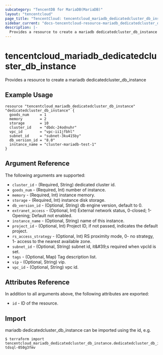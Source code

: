 ```yaml
---
subcategory: "TencentDB for MariaDB(MariaDB)"
layout: "tencentcloud"
page_title: "TencentCloud: tencentcloud_mariadb_dedicatedcluster_db_instance"
sidebar_current: "docs-tencentcloud-resource-mariadb_dedicatedcluster_db_instance"
description: |-
  Provides a resource to create a mariadb dedicatedcluster_db_instance
---
```


# tencentcloud_mariadb_dedicatedcluster_db_instance

Provides a resource to create a mariadb dedicatedcluster_db_instance

## Example Usage

```hcl
resource "tencentcloud_mariadb_dedicatedcluster_db_instance" "dedicatedcluster_db_instance" {
  goods_num     = 1
  memory        = 2
  storage       = 10
  cluster_id    = "dbdc-24odnuhr"
  vpc_id        = "vpc-ii1jfbhl"
  subnet_id     = "subnet-3ku415by"
  db_version_id = "8.0"
  instance_name = "cluster-mariadb-test-1"
}
```

## Argument Reference

The following arguments are supported:

* `cluster_id` - (Required, String) dedicated cluster id.
* `goods_num` - (Required, Int) number of instance.
* `memory` - (Required, Int) instance memory.
* `storage` - (Required, Int) instance disk storage.
* `db_version_id` - (Optional, String) db engine version, default to 0.
* `extranet_access` - (Optional, Int) External network status, 0-closed; 1- Opening; Default not enabled.
* `instance_name` - (Optional, String) name of this instance.
* `project_id` - (Optional, Int) Project ID, if not passed, indicates the default project.
* `rs_access_strategy` - (Optional, Int) RS proximity mode, 0- no strategy, 1- access to the nearest available zone.
* `subnet_id` - (Optional, String) subnet id, it&amp;#39;s required when vpcId is set.
* `tags` - (Optional, Map) Tag description list.
* `vip` - (Optional, String) vip.
* `vpc_id` - (Optional, String) vpc id.

## Attributes Reference

In addition to all arguments above, the following attributes are exported:

* `id` - ID of the resource.



## Import

mariadb dedicatedcluster_db_instance can be imported using the id, e.g.
```
$ terraform import tencentcloud_mariadb_dedicatedcluster_db_instance.dedicatedcluster_db_instance tdsql-050g3fmv
```


